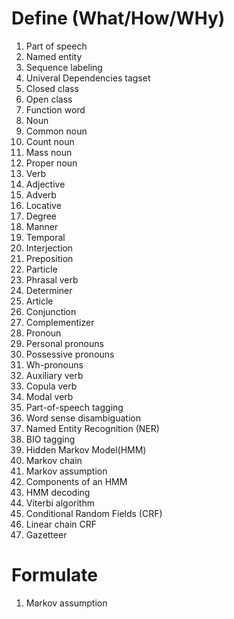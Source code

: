 # Define (What/How/WHy)

1. Part of speech
2. Named entity
3. Sequence labeling
4. Univeral Dependencies tagset
5. Closed class
6. Open class
7. Function word
8. Noun
9. Common noun
10. Count noun
11. Mass noun
12. Proper noun
13. Verb
14. Adjective
15. Adverb
16. Locative
17. Degree
18. Manner
19. Temporal
20. Interjection
21. Preposition
22. Particle
23. Phrasal verb
24. Determiner
25. Article
26. Conjunction
27. Complementizer
28. Pronoun
29. Personal pronouns
30. Possessive pronouns
31. Wh-pronouns
32. Auxiliary verb
33. Copula verb
34. Modal verb
35. Part-of-speech tagging
36. Word sense disambiguation
37. Named Entity Recognition (NER)
38. BIO tagging
39. Hidden Markov Model(HMM)
40. Markov chain
41. Markov assumption
42. Components of an HMM
43. HMM decoding
44. Viterbi algorithm
45. Conditional Random Fields (CRF)
46. Linear chain CRF
47. Gazetteer

# Formulate

1. Markov assumption
